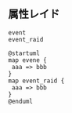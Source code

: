 ## 属性レイド

```
event
event_raid
```


```
@startuml
map evene {
 aaa => bbb
}
map event_raid {
 aaa => bbb
}
@enduml
```

